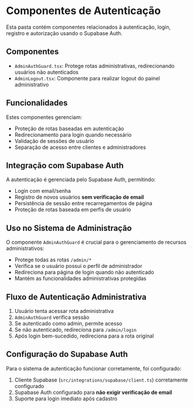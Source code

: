 
# Componentes de Autenticação

Esta pasta contém componentes relacionados à autenticação, login, registro e autorização usando o Supabase Auth.

## Componentes

- `AdminAuthGuard.tsx`: Protege rotas administrativas, redirecionando usuários não autenticados
- `AdminLogout.tsx`: Componente para realizar logout do painel administrativo

## Funcionalidades

Estes componentes gerenciam:
- Proteção de rotas baseadas em autenticação
- Redirecionamento para login quando necessário
- Validação de sessões de usuário
- Separação de acesso entre clientes e administradores

## Integração com Supabase Auth

A autenticação é gerenciada pelo Supabase Auth, permitindo:
- Login com email/senha
- Registro de novos usuários **sem verificação de email**
- Persistência de sessão entre recarregamentos de página
- Proteção de rotas baseada em perfis de usuário

## Uso no Sistema de Administração

O componente `AdminAuthGuard` é crucial para o gerenciamento de recursos administrativos:
- Protege todas as rotas `/admin/*`
- Verifica se o usuário possui o perfil de administrador
- Redireciona para página de login quando não autenticado
- Mantém as funcionalidades administrativas protegidas

## Fluxo de Autenticação Administrativa

1. Usuário tenta acessar rota administrativa
2. `AdminAuthGuard` verifica sessão 
3. Se autenticado como admin, permite acesso
4. Se não autenticado, redireciona para `/admin/login`
5. Após login bem-sucedido, redireciona para a rota original

## Configuração do Supabase Auth

Para o sistema de autenticação funcionar corretamente, foi configurado:
1. Cliente Supabase (`src/integrations/supabase/client.ts`) corretamente configurado
2. Supabase Auth configurado para **não exigir verificação de email**
3. Suporte para login imediato após cadastro
